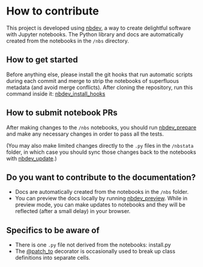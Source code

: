 # How to contribute

This project is developed using [nbdev](https://nbdev.fast.ai/), a way to create delightful software with Jupyter notebooks. The Python library and docs are automatically created from the notebooks in the `/nbs` directory.

## How to get started
Before anything else, please install the git hooks that run automatic scripts during each commit and merge to strip the notebooks of superfluous metadata (and avoid merge conflicts). After cloning the repository, run this command inside it: [nbdev_install_hooks](https://nbdev.fast.ai/tutorials/modular_nbdev.html#jupyter-git-integration)

## How to submit notebook PRs
After making changes to the `/nbs` notebooks, you should run [nbdev_prepare](https://nbdev.fast.ai/tutorials/tutorial.html#prepare-your-changes) and make any necessary changes in order to pass all the tests.

(You may also make limited changes directly to the `.py` files in the `/nbstata` folder, in which case you should sync those changes back to the notebooks with [nbdev_update](https://nbdev.fast.ai/api/sync.html).)

## Do you want to contribute to the documentation?
* Docs are automatically created from the notebooks in the `/nbs` folder.
* You can preview the docs locally by running [nbdev_preview](https://nbdev.fast.ai/tutorials/tutorial.html#preview-your-docs). While in preview mode, you can make updates to notebooks and they will be reflected (after a small delay) in your browser.

## Specifics to be aware of
* There is one `.py` file not derived from the notebooks: install.py
* The [@patch_to](https://fastcore.fast.ai/basics.html#patch_to) decorator is occasionally used to break up class definitions into separate cells.
